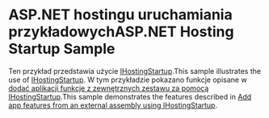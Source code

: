 # <a name="aspnet-hosting-startup-sample"></a><span data-ttu-id="d5b18-101">ASP.NET hostingu uruchamiania przykładowych</span><span class="sxs-lookup"><span data-stu-id="d5b18-101">ASP.NET Hosting Startup Sample</span></span>

<span data-ttu-id="d5b18-102">Ten przykład przedstawia użycie [IHostingStartup](https://docs.microsoft.com/dotnet/api/microsoft.aspnetcore.hosting.ihostingstartup).</span><span class="sxs-lookup"><span data-stu-id="d5b18-102">This sample illustrates the use of [IHostingStartup](https://docs.microsoft.com/dotnet/api/microsoft.aspnetcore.hosting.ihostingstartup).</span></span> <span data-ttu-id="d5b18-103">W tym przykładzie pokazano funkcje opisane w [dodać aplikacji funkcje z zewnętrznych zestawu za pomocą IHostingStartup](https://docs.microsoft.com/aspnet/core/host-and-deploy/ihostingstartup).</span><span class="sxs-lookup"><span data-stu-id="d5b18-103">This sample demonstrates the features described in [Add app features from an external assembly using IHostingStartup](https://docs.microsoft.com/aspnet/core/host-and-deploy/ihostingstartup).</span></span>
